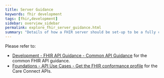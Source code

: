 ```yaml
---
title: Server Guidance
keywords: fhir development
tags: [fhir,development]
sidebar: overview_sidebar
permalink: explore_fhir_server_guidance.html
summary: "Details of how a FHIR server should be set-up to be a fully compliant."
---
```


Please refer to:

- [Development - FHIR API Guidance - Common API Guidance](development_fhir_api_guidance.html) for the common FHIR API guidance.
- [Foundations - API Use Cases - Get the FHIR conformance profile](foundations_use_case_get_the_fhir_conformance_profile.html) for the Care Connect APIs.
